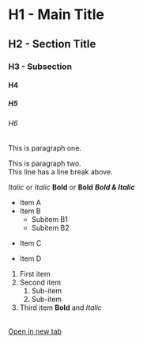 # H1 - Main Title
## H2 - Section Title
### H3 - Subsection
#### H4
##### H5
###### H6

This is paragraph one.

This is paragraph two.  
This line has a line break above.

*Italic* or _Italic_
**Bold** or __Bold__
***Bold & Italic***

- Item A
- Item B
  - Subitem B1
  - Subitem B2
* Item C
+ Item D

1. First item
2. Second item
   1. Sub-item
   2. Sub-item
3. Third item
<b>Bold</b> and <i>Italic</i>
<br>
<a href="https://example.com" target="_blank">Open in new tab</a>

